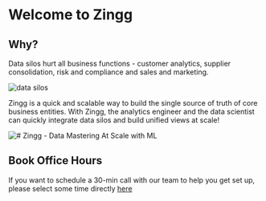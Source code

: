 # Welcome to Zingg

## Why?

Data silos hurt all business functions - customer analytics, supplier consolidation, risk and compliance and sales and marketing.

![data silos](../assets/dataSilos.png)

Zingg is a quick and scalable way to build the single source of truth of core business entities. With Zingg, the analytics engineer and the data scientist can quickly integrate data silos and build unified views at scale!

![# Zingg - Data Mastering At Scale with ML](../assets/dataMastering.png)

## Book Office Hours

If you want to schedule a 30-min call with our team to help you get set up, please select some time directly [here](https://calendly.com/sonalgoyal/30min)
